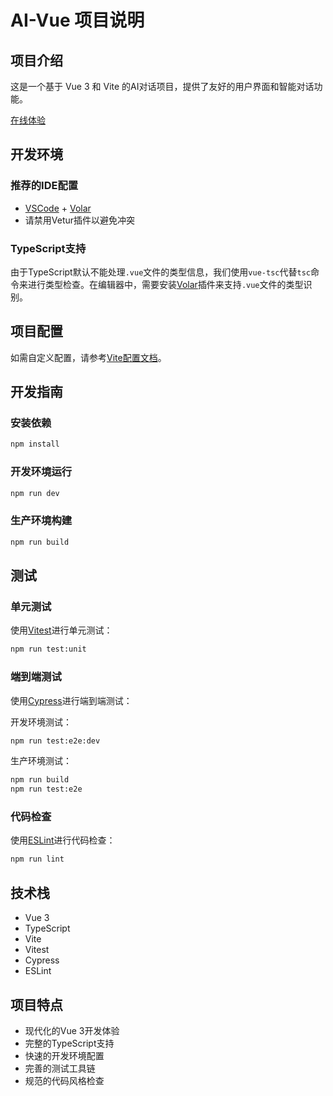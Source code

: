 # AI-Vue 项目说明

## 项目介绍

这是一个基于 Vue 3 和 Vite 的AI对话项目，提供了友好的用户界面和智能对话功能。

[在线体验](https://ai.xiaizizi.cn/)

## 开发环境

### 推荐的IDE配置

- [VSCode](https://code.visualstudio.com/) + [Volar](https://marketplace.visualstudio.com/items?itemName=Vue.volar)
- 请禁用Vetur插件以避免冲突

### TypeScript支持

由于TypeScript默认不能处理`.vue`文件的类型信息，我们使用`vue-tsc`代替`tsc`命令来进行类型检查。在编辑器中，需要安装[Volar](https://marketplace.visualstudio.com/items?itemName=Vue.volar)插件来支持`.vue`文件的类型识别。

## 项目配置

如需自定义配置，请参考[Vite配置文档](https://vite.dev/config/)。

## 开发指南

### 安装依赖

```bash
npm install
```

### 开发环境运行

```bash
npm run dev
```

### 生产环境构建

```bash
npm run build
```

## 测试

### 单元测试

使用[Vitest](https://vitest.dev/)进行单元测试：

```bash
npm run test:unit
```

### 端到端测试

使用[Cypress](https://www.cypress.io/)进行端到端测试：

开发环境测试：
```bash
npm run test:e2e:dev
```

生产环境测试：
```bash
npm run build
npm run test:e2e
```

### 代码检查

使用[ESLint](https://eslint.org/)进行代码检查：

```bash
npm run lint
```

## 技术栈

- Vue 3
- TypeScript
- Vite
- Vitest
- Cypress
- ESLint

## 项目特点

- 现代化的Vue 3开发体验
- 完整的TypeScript支持
- 快速的开发环境配置
- 完善的测试工具链
- 规范的代码风格检查
